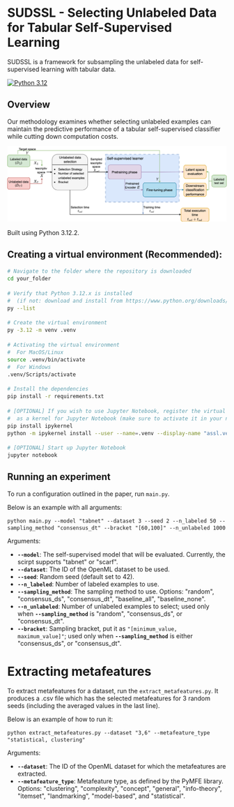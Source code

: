 # SUDSSL - Selecting Unlabeled Data for Tabular Self-Supervised Learning

SUDSSL is a framework for subsampling the unlabeled data for self-supervised learning with tabular data.

[![Python 3.12](https://img.shields.io/badge/python-3.12-blue.svg)](https://www.python.org/downloads/release/python-3122/)


## Overview

Our methodology examines whether selecting unlabeled examples can maintain the predictive performance of a
tabular self-supervised classifier while cutting down computation costs.

![Methodology Overview](images/methodology_embeddings.svg)

Built using Python 3.12.2.



## Creating a virtual environment (Recommended):
```bash
# Navigate to the folder where the repository is downloaded
cd your_folder

# Verify that Python 3.12.x is installed
#  (if not: download and install from https://www.python.org/downloads/)
py --list

# Create the virtual environment
py -3.12 -m venv .venv

# Activating the virtual environment
#  For MacOS/Linux
source .venv/bin/activate
#  For Windows
.venv/Scripts/activate

# Install the dependencies
pip install -r requirements.txt

# [OPTIONAL] If you wish to use Jupyter Notebook, register the virtual environment
#  as a kernel for Jupyter Notebook (make sure to activate it in your notebook)
pip install ipykernel
python -m ipykernel install --user --name=.venv --display-name "assl.venv"

# [OPTIONAL] Start up Jupyter Notebook
jupyter notebook
```

## Running an experiment

To run a configuration outlined in the paper, run `main.py`. 

Below is an example with all arguments:

```commandline
python main.py --model "tabnet" --dataset 3 --seed 2 --n_labeled 50 --sampling_method "consensus_dt" --bracket "[60,100]" --n_unlabeled 1000 
```

Arguments:
- **`--model`**: The self-supervised model that will be evaluated. Currently, the scirpt supports "tabnet" or "scarf".
- **`--dataset`**: The ID of the OpenML dataset to be used.
- **`--seed`**: Random seed (default set to 42).
- **`--n_labeled`**: Number of labeled examples to use.
- **`--sampling_method`**: The sampling method to use. Options: "random", "consensus_ds", "consensus_dt", "baseline_all", "baseline_none".
- **`--n_unlabeled`**: Number of unlabeled examples to select; used only when **`--sampling_method`** is "random", "consensus_ds", or "consensus_dt".
- **`--bracket`**: Sampling bracket, put it as `"[minimum_value, maximum_value]"`; used only when **`--sampling_method`** is either "consensus_ds", or "consensus_dt".

# Extracting metafeatures

To extract metafeatures for a dataset, run the `extract_metafeatures.py`.
It produces a .csv file which has the selected metafeatures for 3 random seeds (including the averaged values in the last line). 

Below is an example of how to run it:
```commandline
python extract_metafeatures.py --dataset "3,6" --metafeature_type "statistical, clustering"
```
Arguments:
- **`--dataset`**: The ID of the OpenML dataset for which the metafeatures are extracted.
- **`--metafeature_type`**: Metafeature type, as defined by the PyMFE library. Options: "clustering", "complexity", 
"concept", "general", "info-theory", "itemset", "landmarking", "model-based", and "statistical".

